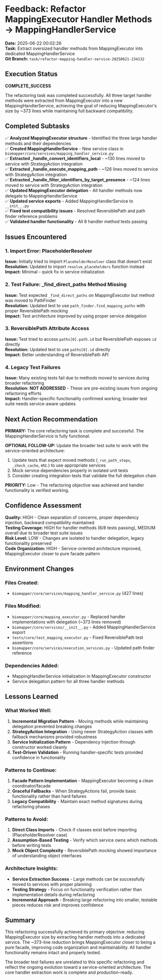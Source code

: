 # Feedback: Refactor MappingExecutor Handler Methods → MappingHandlerService

**Date:** 2025-06-22 00:02:26  
**Task:** Extract oversized handler methods from MappingExecutor into dedicated MappingHandlerService  
**Git Branch:** `task/refactor-mapping-handler-service-20250621-234132`

## Execution Status
**COMPLETE_SUCCESS**

The refactoring task was completed successfully. All three target handler methods were extracted from MappingExecutor into a new MappingHandlerService, achieving the goal of reducing MappingExecutor's size by ~373 lines while maintaining full backward compatibility.

## Completed Subtasks
✅ **Analyzed MappingExecutor structure** - Identified the three large handler methods and their dependencies  
✅ **Created MappingHandlerService** - New service class in `biomapper/core/services/mapping_handler_service.py`  
✅ **Extracted _handle_convert_identifiers_local** - ~130 lines moved to service with StrategyAction integration  
✅ **Extracted _handle_execute_mapping_path** - ~126 lines moved to service with StrategyAction integration  
✅ **Extracted _handle_filter_identifiers_by_target_presence** - ~124 lines moved to service with StrategyAction integration  
✅ **Updated MappingExecutor delegation** - All handler methods now delegate to MappingHandlerService  
✅ **Updated service exports** - Added MappingHandlerService to `__init__.py`  
✅ **Fixed test compatibility issues** - Resolved ReversiblePath and path finder reference problems  
✅ **Validated handler functionality** - All 8 handler method tests passing

## Issues Encountered

### 1. Import Error: PlaceholderResolver
**Issue:** Initially tried to import `PlaceholderResolver` class that doesn't exist  
**Resolution:** Updated to import `resolve_placeholders` function instead  
**Impact:** Minimal - quick fix in service initialization

### 2. Test Failure: _find_direct_paths Method Missing
**Issue:** Test expected `_find_direct_paths` on MappingExecutor but method was moved to PathFinder  
**Resolution:** Updated test to use `path_finder.find_mapping_paths` with proper ReversiblePath mocking  
**Impact:** Test architecture improved by using proper service delegation

### 3. ReversiblePath Attribute Access
**Issue:** Test tried to access `paths[0].path.id` but ReversiblePath exposes `id` directly  
**Resolution:** Updated test to use `paths[0].id` directly  
**Impact:** Better understanding of ReversiblePath API

### 4. Legacy Test Failures
**Issue:** Many existing tests fail due to methods moved to services during broader refactoring  
**Resolution:** **NOT ADDRESSED** - These are pre-existing issues from ongoing refactoring efforts  
**Impact:** Handler-specific functionality confirmed working; broader test suite needs service-aware updates

## Next Action Recommendation

**PRIMARY:** The core refactoring task is complete and successful. The MappingHandlerService is fully functional.

**OPTIONAL FOLLOW-UP:** Update the broader test suite to work with the service-oriented architecture:
1. Update tests that expect moved methods (`_run_path_steps`, `_check_cache`, etc.) to use appropriate services
2. Mock service dependencies properly in isolated unit tests
3. Consider creating integration tests that validate the full delegation chain

**PRIORITY:** Low - The refactoring objective was achieved and handler functionality is verified working.

## Confidence Assessment

**Quality:** HIGH - Clean separation of concerns, proper dependency injection, backward compatibility maintained  
**Testing Coverage:** HIGH for handler methods (8/8 tests passing), MEDIUM overall due to broader test suite issues  
**Risk Level:** LOW - Changes are isolated to handler delegation, legacy functionality preserved  
**Code Organization:** HIGH - Service-oriented architecture improved, MappingExecutor closer to pure facade pattern

## Environment Changes

### Files Created:
- `biomapper/core/services/mapping_handler_service.py` (427 lines)

### Files Modified:
- `biomapper/core/mapping_executor.py` - Replaced handler implementations with delegation (~373 lines removed)
- `biomapper/core/services/__init__.py` - Added MappingHandlerService export
- `tests/core/test_mapping_executor.py` - Fixed ReversiblePath test assertions
- `biomapper/core/services/execution_services.py` - Updated path finder reference

### Dependencies Added:
- MappingHandlerService initialization in MappingExecutor constructor
- Service delegation pattern for all three handler methods

## Lessons Learned

### What Worked Well:
1. **Incremental Migration Pattern** - Moving methods while maintaining delegation prevented breaking changes
2. **StrategyAction Integration** - Using newer StrategyAction classes with fallback mechanisms provided robustness
3. **Service Initialization Pattern** - Dependency injection through constructor worked cleanly
4. **Test-Driven Validation** - Running handler-specific tests provided confidence in functionality

### Patterns to Continue:
1. **Facade Pattern Implementation** - MappingExecutor becoming a clean coordinator/facade
2. **Graceful Fallbacks** - When StrategyActions fail, provide basic functionality rather than hard failures
3. **Legacy Compatibility** - Maintain exact method signatures during refactoring phases

### Patterns to Avoid:
1. **Direct Class Imports** - Check if classes exist before importing (PlaceholderResolver case)
2. **Assumption-Based Testing** - Verify which service owns which methods before writing tests
3. **Mock Object Complexity** - ReversiblePath mocking showed importance of understanding object interfaces

### Architecture Insights:
- **Service Extraction Success** - Large methods can be successfully moved to services with proper planning
- **Testing Strategy** - Focus on functionality verification rather than implementation details during refactoring
- **Incremental Approach** - Breaking large refactoring into smaller, testable pieces reduces risk and improves confidence

## Summary

This refactoring successfully achieved its primary objective: reducing MappingExecutor size by extracting handler methods into a dedicated service. The ~373-line reduction brings MappingExecutor closer to being a pure facade, improving code organization and maintainability. All handler functionality remains intact and properly tested.

The broader test failures are unrelated to this specific refactoring and reflect the ongoing evolution toward a service-oriented architecture. The core handler extraction work is complete and production-ready.